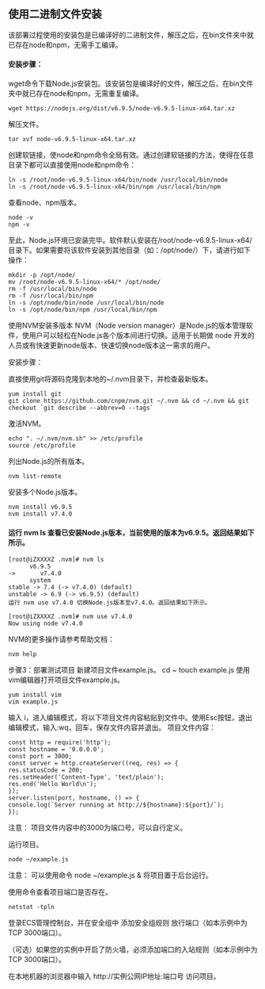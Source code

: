 ## 使用二进制文件安装 ##
该部署过程使用的安装包是已编译好的二进制文件，解压之后，在bin文件夹中就已存在node和npm，无需手工编译。

#### 安装步骤： ####

wget命令下载Node.js安装包。该安装包是编译好的文件，解压之后，在bin文件夹中就已存在node和npm，无需重复编译。

	wget https://nodejs.org/dist/v6.9.5/node-v6.9.5-linux-x64.tar.xz
解压文件。

	tar xvf node-v6.9.5-linux-x64.tar.xz
创建软链接，使node和npm命令全局有效。通过创建软链接的方法，使得在任意目录下都可以直接使用node和npm命令：

	ln -s /root/node-v6.9.5-linux-x64/bin/node /usr/local/bin/node
	ln -s /root/node-v6.9.5-linux-x64/bin/npm /usr/local/bin/npm
查看node、npm版本。

	node -v
	npm -v
至此，Node.js环境已安装完毕。软件默认安装在/root/node-v6.9.5-linux-x64/目录下。如果需要将该软件安装到其他目录（如：/opt/node/）下，请进行如下操作：

	mkdir -p /opt/node/
	mv /root/node-v6.9.5-linux-x64/* /opt/node/
	rm -f /usr/local/bin/node
	rm -f /usr/local/bin/npm
	ln -s /opt/node/bin/node /usr/local/bin/node
	ln -s /opt/node/bin/npm /usr/local/bin/npm
使用NVM安装多版本
NVM（Node version manager）是Node.js的版本管理软件，使用户可以轻松在Node.js各个版本间进行切换。适用于长期做 node 开发的人员或有快速更新node版本、快速切换node版本这一需求的用户。

安装步骤：

直接使用git将源码克隆到本地的~/.nvm目录下，并检查最新版本。

	yum install git
	git clone https://github.com/cnpm/nvm.git ~/.nvm && cd ~/.nvm && git checkout `git describe --abbrev=0 --tags`
激活NVM。

	echo ". ~/.nvm/nvm.sh" >> /etc/profile
	source /etc/profile
列出Node.js的所有版本。

	nvm list-remote
安装多个Node.js版本。

	nvm install v6.9.5
	nvm install v7.4.0
#### 运行 nvm ls 查看已安装Node.js版本，当前使用的版本为v6.9.5。返回结果如下所示。 ####

	[root@iZXXXXZ .nvm]# nvm ls
	      v6.9.5
	->       v7.4.0
	      system
	stable -> 7.4 (-> v7.4.0) (default)
	unstable -> 6.9 (-> v6.9.5) (default)
	运行 nvm use v7.4.0 切换Node.js版本至v7.4.0。返回结果如下所示。
	
	[root@iZXXXXZ .nvm]# nvm use v7.4.0
	Now using node v7.4.0
NVM的更多操作请参考帮助文档：

	nvm help
步骤3：部署测试项目
新建项目文件example.js。
	cd ~
	touch example.js
使用vim编辑器打开项目文件example.js。

	yum install vim
	vim example.js
输入 i，进入编辑模式，将以下项目文件内容粘贴到文件中。使用Esc按钮，退出编辑模式，输入:wq，回车，保存文件内容并退出。
项目文件内容：

	const http = require('http');
	const hostname = '0.0.0.0';
	const port = 3000;
	const server = http.createServer((req, res) => {
	res.statusCode = 200;
	res.setHeader('Content-Type', 'text/plain');
	res.end('Hello World\n');
	});
	server.listen(port, hostname, () => {
	console.log(`Server running at http://${hostname}:${port}/`);
	});
注意：
项目文件内容中的3000为端口号，可以自行定义。

运行项目。

	node ~/example.js
注意：
可以使用命令 node ~/example.js & 将项目置于后台运行。

使用命令查看项目端口是否存在。

	netstat -tpln
登录ECS管理控制台，并在安全组中 添加安全组规则 放行端口（如本示例中为TCP 3000端口）。

（可选）如果您的实例中开启了防火墙，必须添加端口的入站规则（如本示例中为TCP 3000端口）。

在本地机器的浏览器中输入 http://实例公网IP地址:端口号 访问项目。
	